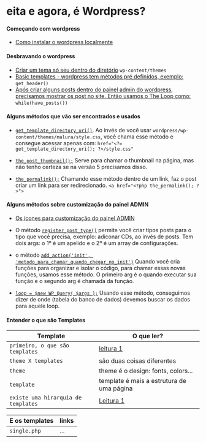 # eita e agora, é Wordpress?

#### Começando com wordpress
- [Como instalar o wordpress localmente](https://www.themeum.com/install-wordpress-localhost/)

#### Desbravando o wordpress
- [Criar um tema só seu dentro do diretório](https://codex.wordpress.org/Theme_Development) 
`wp-content/themes`
- [Basic templates - wordpress tem métodos pré definidos, exemplo:](https://codex.wordpress.org/Theme_Development#Basic_Templates)
`get_header()`
- [Após criar alguns posts dentro do painel admin do wordpress, precisamos mostrar os post no site. Então usamos o The Loop como:](https://codex.wordpress.org/The_Loop)
`while(have_posts())`

#### Alguns métodos que vão ser encontrados e usados
- [`get_template_directory_uri()`](https://developer.wordpress.org/reference/functions/get_template_directory_uri/). Ao invés de você usar `wordpress/wp-content/themes/malura/style.css`, você chama esse método e consegue acessar apenas com: `href="<?= get_template_directory_uri(); ?>/style.css"`

- [`the_post_thumbnail();`](https://developer.wordpress.org/reference/functions/the_post_thumbnail/) Serve para chamar o thumbnail na página, mas não tenho certeza se na versão 5 precisamos disso. 

- [`the_permalink();`](https://developer.wordpress.org/reference/functions/the_permalink/) Chamando esse método dentro de um link, faz o post criar um link para ser redirecionado. `<a href="<?php the_permalink(); ?>">`


#### Alguns métodos sobre customização do painel ADMIN
- [Os ícones para customização do painel ADMIN](https://developer.wordpress.org/resource/dashicons/#calendar-alt)

- O método [`register_post_type()`](https://developer.wordpress.org/reference/functions/register_post_type/) permite você criar tipos posts para o tipo que você precisa, exemplo: adiconar CDs, ao invés de posts. Tem dois args: o 1º é um apelido e o 2º é um array de configurações.

- o método [`add_action('init', 'metodo_para_chamar_quando_chegar_no_init')`](https://developer.wordpress.org/reference/functions/add_action/) Quando você cria funções para organizar e isolar o código, para chamar essas novas funções, usamos esse método. O primeiro arg é o quando executar sua função e o segundo arg é chamada da função. 

- [`loop = $new WP_Query( $args );`](https://developer.wordpress.org/reference/classes/wp_query/) Usando esse método, conseguimos dizer de onde (tabela do banco de dados) devemos buscar os dados para aquele loop.


#### Entender o que são Templates

| Template | O que ler? |
| --- | --- |
| `primeiro, o que são templates` | [leitura 1](https://wpapprentice.com/blog/wordpress-theme-vs-template/)|
| `theme X templates`| são duas coisas diferentes |
| `theme`| theme é o design: fonts, colors... |
| `template` | template é mais a estrutura de uma página |
|`existe uma hirarquia de templates`| [Leitura 1](https://developer.wordpress.org/themes/basics/template-hierarchy/) |

|E os templates| links|
| --- | --- | 
| `single.php` | ... |


